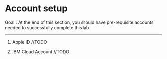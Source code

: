 # Account setup

Goal : At the end of this section, you should have pre-requisite accounts needed to successfully complete this lab

---

1. Apple ID //TODO

2. IBM Cloud Account //TODO

